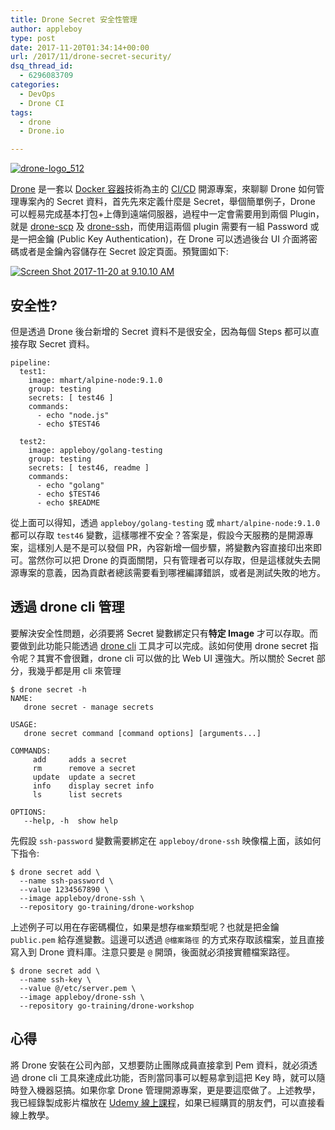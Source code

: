 ```yaml
---
title: Drone Secret 安全性管理
author: appleboy
type: post
date: 2017-11-20T01:34:14+00:00
url: /2017/11/drone-secret-security/
dsq_thread_id:
  - 6296083709
categories:
  - DevOps
  - Drone CI
tags:
  - drone
  - Drone.io

---
```

[<img src="https://i1.wp.com/c1.staticflickr.com/5/4236/34957940160_435d83114f_z.jpg?w=840&#038;ssl=1" alt="drone-logo_512" data-recalc-dims="1" />][1]

[Drone][2] 是一套以 [Docker 容器][3]技術為主的 [CI/CD][4] 開源專案，來聊聊 Drone 如何管理專案內的 Secret 資料，首先先來定義什麼是 Secret，舉個簡單例子，Drone 可以輕易完成基本打包+上傳到遠端伺服器，過程中一定會需要用到兩個 Plugin，就是 [drone-scp][5] 及 [drone-ssh][6]，而使用這兩個 plugin 需要有一組 Password 或是一把金鑰 (Public Key Authentication)，在 Drone 可以透過後台 UI 介面將密碼或者是金鑰內容儲存在 Secret 設定頁面。預覽圖如下:

[<img src="https://i1.wp.com/farm5.staticflickr.com/4561/24659201508_1517253288_z.jpg?w=840&#038;ssl=1" alt="Screen Shot 2017-11-20 at 9.10.10 AM" data-recalc-dims="1" />][7]

<!--more-->

## 安全性?

但是透過 Drone 後台新增的 Secret 資料不是很安全，因為每個 Steps 都可以直接存取 Secret 資料。

<pre><code class="language-yml">pipeline:
  test1:
    image: mhart/alpine-node:9.1.0
    group: testing
    secrets: [ test46 ]
    commands:
      - echo "node.js"
      - echo $TEST46

  test2:
    image: appleboy/golang-testing
    group: testing
    secrets: [ test46, readme ]
    commands:
      - echo "golang"
      - echo $TEST46
      - echo $README</code></pre>

從上面可以得知，透過 `appleboy/golang-testing` 或 `mhart/alpine-node:9.1.0` 都可以存取 `test46` 變數，這樣哪裡不安全？答案是，假設今天服務的是開源專案，這樣別人是不是可以發個 PR，內容新增一個步驟，將變數內容直接印出來即可。當然你可以把 Drone 的頁面關閉，只有管理者可以存取，但是這樣就失去開源專案的意義，因為貢獻者總該需要看到哪裡編譯錯誤，或者是測試失敗的地方。

## 透過 drone cli 管理

要解決安全性問題，必須要將 Secret 變數綁定只有**特定 Image** 才可以存取。而要做到此功能只能透過 [drone cli][8] 工具才可以完成。該如何使用 drone secret 指令呢？其實不會很難，drone cli 可以做的比 Web UI 還強大。所以關於 Secret 部分，我幾乎都是用 cli 來管理

<pre><code class="language-bash">$ drone secret -h
NAME:
   drone secret - manage secrets

USAGE:
   drone secret command [command options] [arguments...]

COMMANDS:
     add     adds a secret
     rm      remove a secret
     update  update a secret
     info    display secret info
     ls      list secrets

OPTIONS:
   --help, -h  show help</code></pre>

先假設 `ssh-password` 變數需要綁定在 `appleboy/drone-ssh` 映像檔上面，該如何下指令:

<pre><code class="language-bash">$ drone secret add \
  --name ssh-password \
  --value 1234567890 \
  --image appleboy/drone-ssh \
  --repository go-training/drone-workshop</code></pre>

上述例子可以用在存密碼欄位，如果是想存`檔案`類型呢？也就是把金鑰 `public.pem` 給存進變數。這邊可以透過 `@檔案路徑` 的方式來存取該檔案，並且直接寫入到 Drone 資料庫。注意只要是 `@` 開頭，後面就必須接實體檔案路徑。

<pre><code class="language-bash">$ drone secret add \
  --name ssh-key \
  --value @/etc/server.pem \
  --image appleboy/drone-ssh \
  --repository go-training/drone-workshop</code></pre>

## 心得

將 Drone 安裝在公司內部，又想要防止團隊成員直接拿到 Pem 資料，就必須透過 drone cli 工具來達成此功能，否則當同事可以輕易拿到這把 Key 時，就可以隨時登入機器惡搞。如果你拿 Drone 管理開源專案，更是要這麼做了。上述教學，我已經錄製成影片檔放在 [Udemy 線上課程][9]，如果已經購買的朋友們，可以直接看線上教學。

 [1]: https://www.flickr.com/photos/appleboy/34957940160/in/dateposted-public/ "drone-logo_512"
 [2]: https://github.com/drone/drone
 [3]: https://www.docker.com/what-container
 [4]: https://www.docker.com/use-cases/cicd
 [5]: https://github.com/appleboy/drone-scp
 [6]: https://github.com/appleboy/drone-ssh
 [7]: https://www.flickr.com/photos/appleboy/24659201508/in/dateposted-public/ "Screen Shot 2017-11-20 at 9.10.10 AM"
 [8]: https://github.com/drone/drone-cli
 [9]: https://www.udemy.com/devops-oneday/?couponCode=KUBERNETES